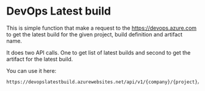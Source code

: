 # DevOps Latest build

This is simple function that make a request to the https://devops.azure.com to get the latest build for the given project, build definition and artifact name.

It does two API calls. One to get list of latest builds and second to get the artifact for the latest build.

You can use it here:
```
https://devopslatestbuild.azurewebsites.net/api/v1/{company}/{project}/{buildDefinitionId}/{artifactName}
```